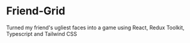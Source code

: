 # Friend-Grid
Turned my friend's ugliest faces into a game using React, Redux Toolkit, Typescript and Tailwind CSS 

